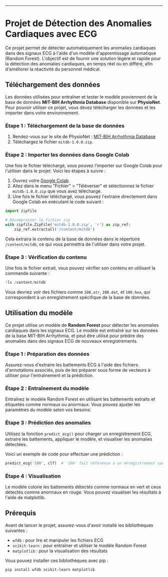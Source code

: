 ---

# Projet de Détection des Anomalies Cardiaques avec ECG

Ce projet permet de détecter automatiquement les anomalies cardiaques dans des signaux ECG à l'aide d'un modèle d'apprentissage automatique (Random Forest). L'objectif est de fournir une solution légère et rapide pour la détection des anomalies cardiaques, en temps réel ou en différé, afin d'améliorer la réactivité du personnel médical.

## Téléchargement des données

Les données utilisées pour entraîner et tester le modèle proviennent de la base de données **MIT-BIH Arrhythmia Database** disponible sur **PhysioNet**. Pour pouvoir utiliser ce projet, vous devez télécharger les données et les importer dans votre environnement.

### Étape 1 : Téléchargement de la base de données

1. Rendez-vous sur le site de PhysioNet : [MIT-BIH Arrhythmia Database](https://physionet.org/static/published-projects/mitdb/mitdb-1.0.0.zip)
2. Téléchargez le fichier `mitdb-1.0.0.zip`.

### Étape 2 : Importer les données dans Google Colab

Une fois le fichier téléchargé, vous pouvez l'importer sur Google Colab pour l'utiliser dans le projet. Voici les étapes à suivre :

1. Ouvrez votre [Google Colab](https://colab.research.google.com/).
2. Allez dans le menu "Fichier" > "Téléverser" et sélectionnez le fichier `mitdb-1.0.0.zip` que vous avez téléchargé.
3. Une fois le fichier téléchargé, vous pouvez l'extraire directement dans Google Colab en exécutant le code suivant :

```python
import zipfile

# Décompresser le fichier zip
with zipfile.ZipFile('mitdb-1.0.0.zip', 'r') as zip_ref:
    zip_ref.extractall('/content/mitdb')
```

Cela extraira le contenu de la base de données dans le répertoire `/content/mitdb`, ce qui vous permettra de l'utiliser dans votre projet.

### Étape 3 : Vérification du contenu

Une fois le fichier extrait, vous pouvez vérifier son contenu en utilisant la commande suivante :

```python
!ls /content/mitdb
```

Vous devriez voir des fichiers comme `100.atr`, `100.dat`, et `100.hea`, qui correspondent à un enregistrement spécifique de la base de données.

## Utilisation du modèle

Ce projet utilise un modèle de **Random Forest** pour détecter les anomalies cardiaques dans les signaux ECG. Le modèle est entraîné sur les données de la base MIT-BIH Arrhythmia, et peut être utilisé pour prédire des anomalies dans des signaux ECG de nouveaux enregistrements.

### Étape 1 : Préparation des données

Assurez-vous d'extraire les battements ECG à l'aide des fichiers d'annotations associés, puis de les préparer sous forme de vecteurs à utiliser pour l'entraînement et la prédiction.

### Étape 2 : Entraînement du modèle

Entraînez le modèle Random Forest en utilisant les battements extraits et étiquetés comme normaux ou anormaux. Vous pouvez ajuster les paramètres du modèle selon vos besoins.

### Étape 3 : Prédiction des anomalies

Utilisez la fonction `predict_ecg()` pour charger un enregistrement ECG, extraire les battements, appliquer le modèle, et visualiser les anomalies détectées.

Voici un exemple de code pour effectuer une prédiction :

```python
predict_ecg('100', clf)  # '100' fait référence à un enregistrement spécifique
```

### Étape 4 : Visualisation

Le modèle colorie les battements détectés comme normaux en vert et ceux détectés comme anormaux en rouge. Vous pouvez visualiser les résultats à l'aide de matplotlib.

## Prérequis

Avant de lancer le projet, assurez-vous d'avoir installé les bibliothèques suivantes :

* `wfdb` : pour lire et manipuler les fichiers ECG
* `scikit-learn` : pour entraîner et utiliser le modèle Random Forest
* `matplotlib` : pour la visualisation des résultats

Vous pouvez installer ces bibliothèques avec pip :

```bash
pip install wfdb scikit-learn matplotlib
```
